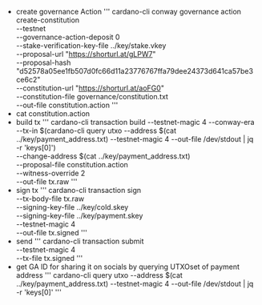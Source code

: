 - create governance Action
'''
cardano-cli conway governance action create-constitution \
  --testnet \
  --governance-action-deposit 0 \
  --stake-verification-key-file ../key/stake.vkey \
  --proposal-url "https://shorturl.at/gLPW7" \
  --proposal-hash "d52578a05ee1fb507d0fc66d11a23776767ffa79dee24373d641ca57be3ce6c2" \
  --constitution-url "https://shorturl.at/aoFG0" \
  --constitution-file governance/constitution.txt \
  --out-file constitution.action
'''
- cat constitution.action
- build tx
'''
  cardano-cli transaction build --testnet-magic 4 --conway-era \
  --tx-in $(cardano-cli query utxo --address $(cat ../key/payment_address.txt) --testnet-magic 4 
--out-file /dev/stdout | jq -r 'keys[0]') \
  --change-address $(cat ../key/payment_address.txt) \
  --proposal-file constitution.action \
  --witness-override 2 \
  --out-file tx.raw
'''
- sign tx
'''
cardano-cli transaction sign \
  --tx-body-file tx.raw \
  --signing-key-file ../key/cold.skey \
  --signing-key-file ../key/payment.skey \
  --testnet-magic 4 \
  --out-file tx.signed
'''
- send
'''
cardano-cli transaction submit \
  --testnet-magic 4 \
  --tx-file tx.signed
'''
- get GA ID for sharing it on socials by querying UTXOset of payment address
'''
cardano-cli query utxo --address $(cat ../key/payment_address.txt) --testnet-magic 4 --out-file 
/dev/stdout | jq -r 'keys[0]'
'''
